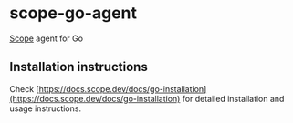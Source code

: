 # scope-go-agent

[Scope](https://scope.dev) agent for Go

## Installation instructions

Check [https://docs.scope.dev/docs/go-installation](https://docs.scope.dev/docs/go-installation) for detailed installation and usage instructions.


